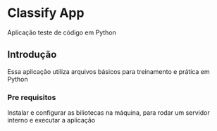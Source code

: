 # Classify App
Aplicação teste de código em Python

## Introdução

Essa aplicação utiliza arquivos básicos para treinamento e prática em Python

### Pre requisitos

Instalar e configurar as biliotecas na máquina, para rodar um servidor interno e executar a aplicação


